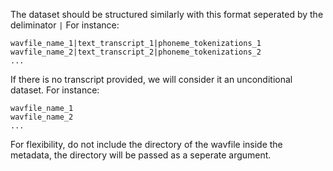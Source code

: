 The dataset should be structured similarly with this format seperated by the deliminator `|`
For instance:
```
wavfile_name_1|text_transcript_1|phoneme_tokenizations_1
wavfile_name_2|text_transcript_2|phoneme_tokenizations_2
...
``` 

If there is no transcript provided, we will consider it an unconditional dataset.
For instance:
```
wavfile_name_1
wavfile_name_2
...
```

For flexibility, do not include the directory of the wavfile inside the metadata, the directory will be passed as a seperate argument.
